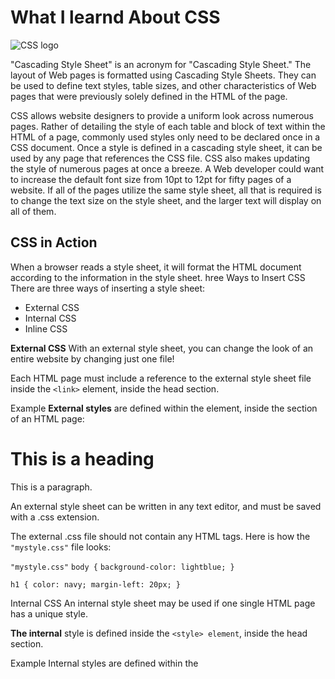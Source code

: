# What I learnd About CSS

![CSS logo](https://cdn.pixabay.com/photo/2017/08/05/11/16/logo-2582747_1280.png)

"Cascading Style Sheet" is an acronym for "Cascading Style Sheet." The layout of Web pages is formatted using Cascading Style Sheets. They can be used to define text styles, table sizes, and other characteristics of Web pages that were previously solely defined in the HTML of the page.

CSS allows website designers to provide a uniform look across numerous pages. Rather of detailing the style of each table and block of text within the HTML of a page, commonly used styles only need to be declared once in a CSS document. Once a style is defined in a cascading style sheet, it can be used by any page that references the CSS file. CSS also makes updating the style of numerous pages at once a breeze. A Web developer could want to increase the default font size from 10pt to 12pt for fifty pages of a website. If all of the pages utilize the same style sheet, all that is required is to change the text size on the style sheet, and the larger text will display on all of them.

## CSS in Action

When a browser reads a style sheet, it will format the HTML document according to the information in the style sheet.
hree Ways to Insert CSS
There are three ways of inserting a style sheet:

* External CSS
* Internal CSS
* Inline CSS

**External CSS**
With an external style sheet, you can change the look of an entire website by changing just one file!

Each HTML page must include a reference to the external style sheet file inside the `<link>` element, inside the head section.

Example
**External styles** are defined within the <link> element, inside the <head> section of an HTML page:

<!DOCTYPE html>
<html>
<head>
<link rel="stylesheet" href="mystyle.css">
</head>
<body>

<h1>This is a heading</h1>
<p>This is a paragraph.</p>

</body>
</html>
An external style sheet can be written in any text editor, and must be saved with a .css extension.

The external .css file should not contain any HTML tags.
Here is how the `"mystyle.css"` file looks:

`"mystyle.css"`
`body {`
  `background-color: lightblue;
}`

`h1 {
  color: navy;
  margin-left: 20px;
}`

Internal CSS
An internal style sheet may be used if one single HTML page has a unique style.

**The internal** style is defined inside the `<style> element`, inside the head section.

Example
Internal styles are defined within the <style> element, inside the `<head>` section of an HTML page:

`<!DOCTYPE html>`
`<html>`
`<head>`
`<style>`
`body {
  background-color: linen;
}`

`h1 {
  color: maroon;
  margin-left: 40px;
}`
`</style>
`</head>
`<body>`

`<h1>This is a heading</h1>`
  `<p>This is a paragraph.</p>`

`</body>`
`</html>`

**Inline CSS**
An inline style may be used to apply a unique style for a single element.

To use inline styles, add the style attribute to the relevant element. The style attribute can contain any CSS property.

Example
Inline styles are defined within the "style" attribute of the relevant element:

`<!DOCTYPE html>`
`<html>`
`<body>`

`<h1 style="color:blue;text-align:center;">This is a heading</h1>`
`<p style="color:red;">This is a paragraph.</p>`

`</body>`
`</html>`

## And I'm still learinig
